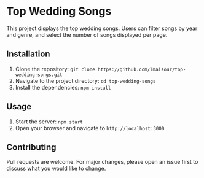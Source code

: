 # Top Wedding Songs

This project displays the top wedding songs. Users can filter songs by year and genre, and select the number of songs displayed per page.

## Installation

1. Clone the repository: `git clone https://github.com/lmaisour/top-wedding-songs.git`
2. Navigate to the project directory: `cd top-wedding-songs`
3. Install the dependencies: `npm install`

## Usage

1. Start the server: `npm start`
2. Open your browser and navigate to `http://localhost:3000`

## Contributing

Pull requests are welcome. For major changes, please open an issue first to discuss what you would like to change.